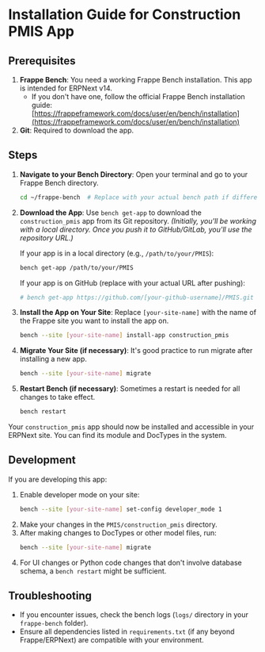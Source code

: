 # Installation Guide for Construction PMIS App

## Prerequisites

1.  **Frappe Bench**: You need a working Frappe Bench installation. This app is intended for ERPNext v14.
    *   If you don't have one, follow the official Frappe Bench installation guide: [https://frappeframework.com/docs/user/en/bench/installation](https://frappeframework.com/docs/user/en/bench/installation)
2.  **Git**: Required to download the app.

## Steps

1.  **Navigate to your Bench Directory**:
    Open your terminal and go to your Frappe Bench directory.
    ```bash
    cd ~/frappe-bench  # Replace with your actual bench path if different
    ```

2.  **Download the App**:
    Use `bench get-app` to download the `construction_pmis` app from its Git repository.
    *(Initially, you'll be working with a local directory. Once you push it to GitHub/GitLab, you'll use the repository URL.)*

    If your app is in a local directory (e.g., `/path/to/your/PMIS`):
    ```bash
    bench get-app /path/to/your/PMIS
    ```
    If your app is on GitHub (replace with your actual URL after pushing):
    ```bash
    # bench get-app https://github.com/[your-github-username]/PMIS.git
    ```

3.  **Install the App on Your Site**:
    Replace `[your-site-name]` with the name of the Frappe site you want to install the app on.
    ```bash
    bench --site [your-site-name] install-app construction_pmis
    ```

4.  **Migrate Your Site (if necessary)**:
    It's good practice to run migrate after installing a new app.
    ```bash
    bench --site [your-site-name] migrate
    ```

5.  **Restart Bench (if necessary)**:
    Sometimes a restart is needed for all changes to take effect.
    ```bash
    bench restart
    ```

Your `construction_pmis` app should now be installed and accessible in your ERPNext site. You can find its module and DocTypes in the system.

## Development

If you are developing this app:

1.  Enable developer mode on your site:
    ```bash
    bench --site [your-site-name] set-config developer_mode 1
    ```
2.  Make your changes in the `PMIS/construction_pmis` directory.
3.  After making changes to DocTypes or other model files, run:
    ```bash
    bench --site [your-site-name] migrate
    ```
4.  For UI changes or Python code changes that don't involve database schema, a `bench restart` might be sufficient.

## Troubleshooting

*   If you encounter issues, check the bench logs (`logs/` directory in your `frappe-bench` folder).
*   Ensure all dependencies listed in `requirements.txt` (if any beyond Frappe/ERPNext) are compatible with your environment.
